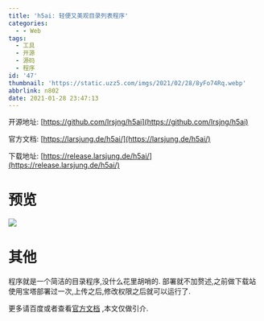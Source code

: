 ```yaml
---
title: 'h5ai: 轻便又美观目录列表程序'
categories:
  - - Web
tags:
  - 工具
  - 开源
  - 源码
  - 程序
id: '47'
thumbnail: 'https://static.uzz5.com/imgs/2021/02/28/8yFo74Rq.webp'
abbrlink: n802
date: 2021-01-28 23:47:13
---
```



开源地址: [https://github.com/lrsjng/h5ai](https://github.com/lrsjng/h5ai) 

官方文档: [https://larsjung.de/h5ai/](https://larsjung.de/h5ai/) 

下载地址: [https://release.larsjung.de/h5ai/](https://release.larsjung.de/h5ai/)

# 预览

![](https://static.uzz5.com/imgs/2021/02/28/5NKsGlkf.webp)

# 其他

程序就是一个简洁的目录程序,没什么花里胡哨的. 部署就不加赘述,之前做下载站使用宝塔部署过一次,上传之后,修改权限之后就可以运行了. 

更多请百度或者查看[官方文档](https://larsjung.de/h5ai/) ,本文仅做引介.